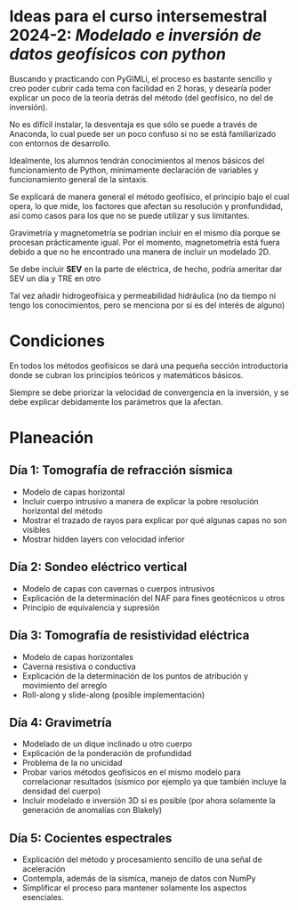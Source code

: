 # Ideas para el curso intersemestral 2024-2: _Modelado e inversión de datos geofísicos con python_

Buscando y practicando con PyGIMLi, el proceso es bastante sencillo y creo poder cubrir cada tema con facilidad en 2 horas, y desearía poder explicar un poco de la teoría detrás del método (del geofísico, no del de inversión).

No es difícil instalar, la desventaja es que sólo se puede a través de Anaconda, lo cual puede ser un poco confuso si no se está familiarizado con entornos de desarrollo.

Idealmente, los alumnos tendrán conocimientos al menos básicos del funcionamiento de Python, mínimamente declaración de variables y funcionamiento general de la sintaxis.

Se explicará de manera general el método geofísico, el principio bajo el cual opera, lo que mide, los factores que afectan su resolución y pronfundidad, así como casos para los que no se puede utilizar y sus limitantes. 

Gravimetría y magnetometría se podrían incluir en el mismo día porque se procesan prácticamente igual.
Por el momento, magnetometría está fuera debido a que no he encontrado una manera de incluir un modelado 2D.

Se debe incluir **SEV** en la parte de eléctrica, de hecho, podría ameritar dar SEV un día y TRE en otro

Tal vez añadir hidrogeofísica y permeabilidad hidráulica (no da tiempo ni tengo los conocimientos, pero se menciona por si es del interés de alguno)

# Condiciones
En todos los métodos geofísicos se dará una pequeña sección introductoria donde se cubran los principios teóricos y matemáticos básicos.

Siempre se debe priorizar la velocidad de convergencia en la inversión, y se debe explicar debidamente los parámetros que la afectan.

# Planeación

## Día 1: Tomografía de refracción sísmica
- Modelo de capas horizontal
- Incluir cuerpo intrusivo a manera de explicar la pobre resolución horizontal del método
- Mostrar el trazado de rayos para explicar por qué algunas capas no son visibles
- Mostrar hidden layers con velocidad inferior

## Día 2: Sondeo eléctrico vertical
- Modelo de capas con cavernas o cuerpos intrusivos
- Explicación de la determinación del NAF para fines geotécnicos u otros
- Principio de equivalencia y supresión

## Día 3: Tomografía de resistividad eléctrica
- Modelo de capas horizontales
- Caverna resistiva o conductiva
- Explicación de la determinación de los puntos de atribución y movimiento del arreglo
- Roll-along y slide-along (posible implementación)

## Día 4: Gravimetría
- Modelado de un dique inclinado u otro cuerpo
- Explicación de la ponderación de profundidad
- Problema de la no unicidad
- Probar varios métodos geofísicos en el mismo modelo para correlacionar resultados (sísmico por ejemplo ya que también incluye la densidad del cuerpo)
- Incluir modelado e inversión 3D si es posible (por ahora solamente la generación de anomalías con Blakely)

## Día 5: Cocientes espectrales
- Explicación del método y procesamiento sencillo de una señal de aceleración
- Contempla, además de la sísmica, manejo de datos con NumPy
- Simplificar el proceso para mantener solamente los aspectos esenciales.